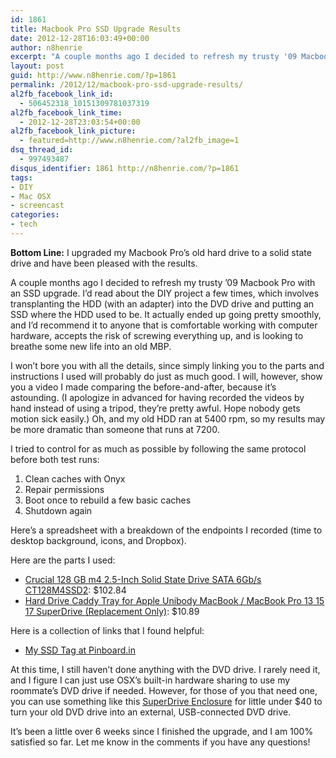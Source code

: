 ```yaml
---
id: 1861
title: Macbook Pro SSD Upgrade Results
date: 2012-12-28T16:03:49+00:00
author: n8henrie
excerpt: "A couple months ago I decided to refresh my trusty '09 Macbook Pro with an SSD upgrade. I'd read about the DIY project a few times, which involves transplanting the HDD (with an adapter) into the DVD drive and putting an SSD where the HDD used to be. It actually ended up going pretty smoothly, and I'd recommend it to anyone that is comfortable working with computer hardware, accepts the risk of screwing everything up, and is looking to breathe some new life into an old MBP."
layout: post
guid: http://www.n8henrie.com/?p=1861
permalink: /2012/12/macbook-pro-ssd-upgrade-results/
al2fb_facebook_link_id:
  - 506452318_10151309781037319
al2fb_facebook_link_time:
  - 2012-12-28T23:03:54+00:00
al2fb_facebook_link_picture:
  - featured=http://www.n8henrie.com/?al2fb_image=1
dsq_thread_id:
  - 997493487
disqus_identifier: 1861 http://n8henrie.com/?p=1861
tags:
- DIY
- Mac OSX
- screencast
categories:
- tech
---
```

**Bottom Line:** I upgraded my Macbook Pro’s old hard drive to a solid state drive and have been pleased with the results.
  
<!--more-->

A couple months ago I decided to refresh my trusty ’09 Macbook Pro with an SSD upgrade. I’d read about the DIY project a few times, which involves transplanting the HDD (with an adapter) into the DVD drive and putting an SSD where the HDD used to be. It actually ended up going pretty smoothly, and I’d recommend it to anyone that is comfortable working with computer hardware, accepts the risk of screwing everything up, and is looking to breathe some new life into an old MBP.

I won’t bore you with all the details, since simply linking you to the parts and instructions I used will probably do just as much good. I will, however, show you a video I made comparing the before-and-after, because it’s astounding. (I apologize in advanced for having recorded the videos by hand instead of using a tripod, they’re pretty awful. Hope nobody gets motion sick easily.) Oh, and my old HDD ran at 5400 rpm, so my results may be more dramatic than someone that runs at 7200.



I tried to control for as much as possible by following the same protocol before both test runs:

  1. Clean caches with Onyx
  2. Repair permissions
  3. Boot once to rebuild a few basic caches
  4. Shutdown again

Here’s a spreadsheet with a breakdown of the endpoints I recorded (time to desktop background, icons, and Dropbox).



Here are the parts I used:

  * <a target="_blank" href="http://www.amazon.com/gp/product/B004W2JKZI/ref=as_li_ss_tl?ie=UTF8&tag=n8henriecom-20&linkCode=as2&camp=1789&creative=390957&creativeASIN=B004W2JKZI">Crucial 128 GB m4 2.5-Inch Solid State Drive SATA 6Gb/s CT128M4SSD2</a>: $102.84
  * <a target="_blank" href="http://www.amazon.com/gp/product/B0058AH2US/ref=as_li_ss_tl?ie=UTF8&tag=n8henriecom-20&linkCode=as2&camp=1789&creative=390957&creativeASIN=B0058AH2US">Hard Drive Caddy Tray for Apple Unibody MacBook / MacBook Pro 13 15 17 SuperDrive (Replacement Only)</a>: $10.89

Here is a collection of links that I found helpful:

  * <a target="_blank" href="https://pinboard.in/u:n8henrie/t:ssd/">My SSD Tag at Pinboard.in</a>

At this time, I still haven’t done anything with the DVD drive. I rarely need it, and I figure I can just use OSX’s built-in hardware sharing to use my roommate’s DVD drive if needed. However, for those of you that need one, you can use something like this <a target="_blank" href="http://www.amazon.com/gp/product/B00724YQSY/ref=as_li_ss_tl?ie=UTF8&tag=n8henriecom-20&linkCode=as2&camp=1789&creative=390957&creativeASIN=B00724YQSY">SuperDrive Enclosure</a> for little under $40 to turn your old DVD drive into an external, USB-connected DVD drive.

It’s been a little over 6 weeks since I finished the upgrade, and I am 100% satisfied so far. Let me know in the comments if you have any questions!